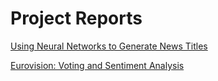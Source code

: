 # Project Reports

[Using Neural Networks to Generate News Titles](https://medium.com/@emily.gelchie/using-neural-networks-to-generate-news-titles-e0e7c0c59bcd)

[Eurovision: Voting and Sentiment Analysis](https://medium.com/@reggiecfay/f9c80b712289)
